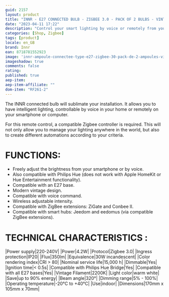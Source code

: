 ```yaml
---
guid: 2157
layout: product 
title: "INNR - E27 CONNECTED BULB - ZIGBEE 3.0 - PACK OF 2 BULBS - VINTAGE FILAMENT - 2200 K - GLOBE TYPE"
date: "2023-04-11 17:22"
description: "Control your smart lighting by voice or remotely from your smartphone or computer."
categories: [Shop, Zigbee]
tags: [product]
locale: en_GB
brand: Innr
ean: 8718781552923
image: 'innr-ampoule-connectee-type-e27-zigbee-30-pack-de-2-ampoules-vintage-filament-2200-k-type-globe.jpg'
imageshadow: true
comments: false
rating:  
published: true
aep-item: 
aep-item-affiliate: ""
dom-item: "RF261-2"
---
```


The INNR connected bulb will sublimate your installation. It allows you to have intelligent lighting, controllable by voice in your home or remotely on your smartphone or computer.

For this remote control, a compatible Zigbee controller is required. This will not only allow you to manage your lighting anywhere in the world, but also to create different automations according to your criteria.

# FUNCTIONS:

- Freely adjust the brightness from your smartphone or by voice.
- Also compatible with Philips Hue (does not work with Apple HomeKit or Hue Entertainment functionality).
- Compatible with an E27 base.
- Modern vintage design.
- Compatible with voice command.
- Wireless adjustable intensity.
- Compatible with ZigBee extensions: ZiGate and Conbee II.
- Compatible with smart hubs: Jeedom and eedomus (via compatible ZigBee extensions).
 

# TECHNICAL CHARACTERISTICS :

|Power supply|220-240V|
|Power|4.2W|
|Protocol|Zigbee 3.0|
|Ingress protection|IP20|
|Flux|350lm|
|Equivalence|30W incandescent|
|Color rendering index|CRI > 80|
|Nominal service life|15,000 h|
|Dimmable|Yes|
|Ignition time|< 0.5s|
|Compatible with Philips Hue Bridge|Yes|
|Compatible with all E27 bases|Yes|
|Vintage Filament|2200K|
|Light color|warm white|
|Save|up to 90% energy|
|Beam angle|320°|
|Dimming range|5% - 100%|
|Operating temperature|-20°C to +40°C|
|Use|indoor|
|Dimensions|170mm x 105mm x 70mm|